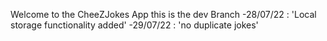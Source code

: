 Welcome to the CheeZJokes App
this is the dev Branch
-28/07/22 : 'Local storage functionality added'
-29/07/22 : 'no duplicate jokes'
